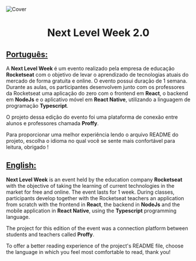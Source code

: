 <img align="center" src="https://ik.imagekit.io/ocq8ayf2ug/nlw_cover_hQk7vx2T0W.png" alt="Cover" />

<h1 id="title" align="center">Next Level Week 2.0</h1>

<h2><a href="README.pt.md">Português:</a></h2>
<div>
  <p>
    A <strong>Next Level Week</strong> é um evento realizado pela empresa de educação <strong>Rocketseat</strong> com o objetivo de levar o aprendizado de tecnologias atuais do mercado de forma gratuita e online. O evento possui duração de 1 semana. Durante as aulas, os participantes desenvolvem junto com os professores da Rocketseat uma aplicação do zero com o frontend em <strong>React</strong>, o backend em <strong>NodeJs</strong> e o aplicativo móvel em <strong>React Native</strong>, utilizando a linguagem de programação <strong>Typescript</strong>.
  </p>

  <p>
    O projeto dessa edição do evento foi uma plataforma de conexão entre alunos e professores chamada <strong>Proffy</strong>.
  </p>

  <p>
    Para proporcionar uma melhor experiência lendo o arquivo README do projeto, escolha o idioma no qual você se sente mais confortável para leitura, obrigado !
  </p>
</div>

<h2><a href="README.en.md">English:</a></h2>
<div>
  <p>
    <strong>Next Level Week</strong> is an event held by the education company <strong>Rocketseat</strong> with the objective of taking the learning of current technologies in the market for free and online. The event lasts for 1 week. During classes, participants develop together with the Rocketseat teachers an application from scratch with the frontend in <strong>React</strong>, the backend in <strong>NodeJs</strong> and the mobile application in <strong>React Native</strong>, using the <strong>Typescript</strong> programming language.
  </p>

  <p>
    The project for this edition of the event was a connection platform between students and teachers called <strong>Proffy</strong>.
  </p>

  <p>
    To offer a better reading experience of the project's README file, choose the language in which you feel most comfortable to read, thank you!
  </p>
<div>

